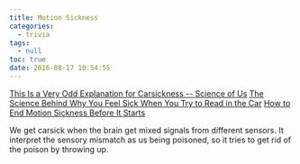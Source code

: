 ```yaml
---
title: Motion Sickness
categories:
  - trivia
tags:
  - null
toc: true
date: 2016-08-17 10:54:55
---
```


[This Is a Very Odd Explanation for Carsickness -- Science of Us](http://nymag.com/scienceofus/2016/08/a-very-weird-explanation-for-car-sickness.html)
[The Science Behind Why You Feel Sick When You Try to Read in the Car](http://lifehacker.com/the-science-behind-why-you-feel-sick-when-you-try-to-re-1785228181)
[How to End Motion Sickness Before It Starts](http://lifehacker.com/how-to-end-motion-sickness-before-it-starts-1716496751)

We get carsick when the brain get mixed signals from different sensors.
It interpret the sensory mismatch as us being poisoned, so it tries to get rid of the poison by throwing up.
